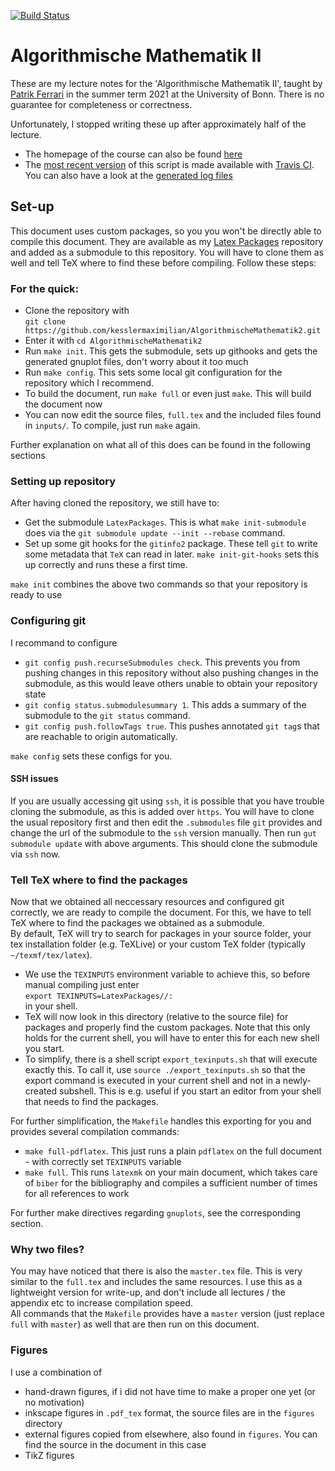 [![Build Status](https://api.travis-ci.com/kesslermaximilian/AlgorithmischeMathematik2.svg)](https://travis-ci.com/kesslermaximilian/AlgorithmischeMathematik2)

# Algorithmische Mathematik II

These are my lecture notes for the 'Algorithmische Mathematik II', taught by [Patrik Ferrari](https://wt.iam.uni-bonn.de/ferrari/home) in the summer term 2021 at the University of Bonn. There is no guarantee for completeness or correctness.

Unfortunately, I stopped writing these up after approximately half of the lecture.

- The homepage of the course can also be found [here](https://wt.iam.uni-bonn.de/ferrari/teaching/lectures-homepages/almaiiss19-1)
- The [most recent version](https://kesslermaximilian.github.io/AlgorithmischeMathematik2/2021_Algorithmische_Mathematik.pdf) of this script is made available with [Travis CI](https://github.com/traviscibot). You can also have a look at the [generated log files](https://kesslermaximilian.github.io/AlgorithmischeMathematik2/2021_Algorithmische_Mathematik.log)

## Set-up
This document uses custom packages, so you you won't be directly able to compile this document. They are available as my [Latex Packages](https://github.com/kesslermaximilian/LatexPackages) repository and added as a submodule to this repository. You will have to clone them as well and tell TeX where to find these before compiling. Follow these steps:

### For the quick:
- Clone the repository with   
```git clone https://github.com/kesslermaximilian/AlgorithmischeMathematik2.git```   
- Enter it with `cd AlgorithmischeMathematik2`
- Run `make init`. This gets the submodule, sets up githooks and gets the generated gnuplot files, don't worry about it too much
- Run `make config`. This sets some local git configuration for the repository which I recommend.
- To build the document, run `make full` or even just `make`. This will build the document now
- You can now edit the source files, `full.tex` and the included files found in `inputs/`. To compile, just run `make` again.

Further explanation on what all of this does can be found in the following sections

### Setting up repository
After having cloned the repository, we still have to:
 
- Get the submodule `LatexPackages`. This is what `make init-submodule` does via the `git submodule update --init --rebase` command.
- Set up some git hooks for the `gitinfo2` package. These tell `git` to write some metadata that `TeX` can read in later. `make init-git-hooks` sets this up correctly and runs these a first time.

`make init` combines the above two commands so that your repository is ready to use

### Configuring git
I recommand to configure
- `git config push.recurseSubmodules check`. This prevents you from pushing changes in this repository without also pushing changes in the submodule, as this would leave others unable to obtain your repository state
- `git config status.submodulesummary 1`. This adds a summary of the submodule to the `git status` command.
- `git config push.followTags true`. This pushes annotated `git tag`s that are reachable to origin automatically.

`make config` sets these configs for you.

#### SSH issues
If you are usually accessing git using `ssh`, it is possible that you have trouble cloning the submodule, as this is added over `https`. You will have to clone the usual repository first and then edit the `.submodules` file `git` provides and change the url of the submodule to the `ssh` version manually. Then run `gut submodule update` with above arguments. This should clone the submodule via `ssh` now.

### Tell TeX  where to find the packages
Now that we obtained all neccessary resources and configured git correctly, we are ready to compile the document. For this, we have to tell TeX where to find the packages we obtained as a submodule.   
By default, TeX will try to search for packages in your source folder, your tex installation folder (e.g. TeXLive) or your custom TeX folder (typically `~/texmf/tex/latex`).
- We use the `TEXINPUTS` environment variable to achieve this, so before manual compiling just enter   
```export TEXINPUTS=LatexPackages//:```   
in your shell.
- TeX will now look in this directory (relative to the source file) for packages and properly find the custom packages. Note that this only holds for the current shell, you will have to enter this for each new shell you start.
- To simplify, there is a shell script `export_texinputs.sh` that will execute exactly this. To call it, use `source ./export_texinputs.sh` so that the export command is executed in your current shell and not in a newly-created subshell. This is e.g. useful if you start an editor from your shell that needs to find the packages.

For further simplification, the `Makefile` handles this exporting for you and provides several compilation commands:

- `make full-pdflatex`. This just runs a plain `pdflatex` on the full document - with correctly set `TEXINPUTS` variable
- `make full`. This runs `latexmk` on your main document, which takes care of `biber` for the bibliography and compiles a sufficient number of times for all references to work

For further make directives regarding `gnuplots`, see the corresponding section.


### Why two files?
You may have noticed that there is also the `master.tex` file. This is very similar to the `full.tex` and includes the same resources. I use this as a lightweight version for write-up, and don't include all lectures / the appendix etc to increase compilation speed.   
All commands that the `Makefile` provides have a `master` version (just replace `full` with `master`) as well that are then run on this document.

### Figures
I use a combination of 

- hand-drawn figures, if i did not have time to make a proper one yet (or no motivation)
- inkscape figures in ```.pdf_tex``` format, the source files are in the ```figures``` directory
- external figures copied from elsewhere, also found in ```figures```. You can find the source in the document in this case
- TikZ figures
